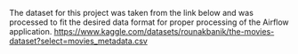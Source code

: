 The dataset for this project was taken from the link below and was processed to fit the desired data format for proper processing of the Airflow application.
https://www.kaggle.com/datasets/rounakbanik/the-movies-dataset?select=movies_metadata.csv
